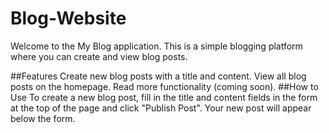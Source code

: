 # Blog-Website
Welcome to the My Blog application. This is a simple blogging platform where you can create and view blog posts.

##Features
Create new blog posts with a title and content.
View all blog posts on the homepage.
Read more functionality (coming soon).
##How to Use
To create a new blog post, fill in the title and content fields in the form at the top of the page and click "Publish Post". Your new post will appear below the form.

